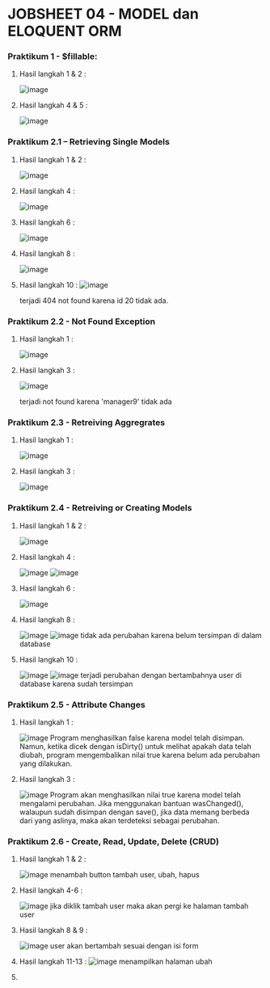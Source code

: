 # JOBSHEET 04 - MODEL dan ELOQUENT ORM

### Praktikum 1 - $fillable:
1. Hasil langkah 1 & 2 :

   ![image](https://github.com/dhoedho1103/Pemrograman-Web-Lanjut/assets/160827276/9a0d642d-2f98-477c-85bf-65b46aa1573f)

2. Hasil langkah 4 & 5 :

   ![image](https://github.com/dhoedho1103/Pemrograman-Web-Lanjut/assets/160827276/c3a55084-1724-4f39-9930-1056c9242257)

### Praktikum 2.1 – Retrieving Single Models
1. Hasil langkah 1 & 2 :

   ![image](https://github.com/dhoedho1103/Pemrograman-Web-Lanjut/assets/160827276/661db0a0-1cb5-4860-b1aa-cbb91ed5cf9f)

2. Hasil langkah 4 :

   ![image](https://github.com/dhoedho1103/Pemrograman-Web-Lanjut/assets/160827276/c5b0488e-0477-409f-8425-caa36c67a0ab)

3. Hasil langkah 6 :

   ![image](https://github.com/dhoedho1103/Pemrograman-Web-Lanjut/assets/160827276/6af05f88-54ac-4952-a796-755bc9cbfa69)

4. Hasil langkah 8 :

   ![image](https://github.com/dhoedho1103/Pemrograman-Web-Lanjut/assets/160827276/d30d8132-546e-486d-9b54-c1c28a988c53)

5. Hasil langkah 10 :
   ![image](https://github.com/dhoedho1103/Pemrograman-Web-Lanjut/assets/160827276/fcffcb88-3ec5-443b-86e6-5feb9bd6cd49)

   terjadi 404 not found karena id 20 tidak ada.

### Praktikum 2.2 - Not Found Exception
1. Hasil langkah 1 :

   ![image](https://github.com/dhoedho1103/Pemrograman-Web-Lanjut/assets/160827276/77668596-b629-4849-814e-f2eb304d26bd)

3. Hasil langkah 3 :

   ![image](https://github.com/dhoedho1103/Pemrograman-Web-Lanjut/assets/160827276/545be8a3-f560-48b7-b06a-a297ca0c0407)

   terjadi not found karena 'manager9' tidak ada

### Praktikum 2.3 - Retreiving Aggregrates
1. Hasil langkah 1 :

   ![image](https://github.com/dhoedho1103/Pemrograman-Web-Lanjut/assets/160827276/29f42473-62c7-4511-92a9-f5183e184b52)

2. Hasil langkah 3 :

   ![image](https://github.com/dhoedho1103/Pemrograman-Web-Lanjut/assets/160827276/230416bc-1306-4514-9a36-96828bff7bf7)

### Praktikum 2.4 - Retreiving or Creating Models
1. Hasil langkah 1 & 2 :

   ![image](https://github.com/dhoedho1103/Pemrograman-Web-Lanjut/assets/160827276/d2947e0c-c3d1-4937-bbf6-108898c3cedb)

2. Hasil langkah 4 :

   ![image](https://github.com/dhoedho1103/Pemrograman-Web-Lanjut/assets/160827276/22fba0fd-018a-47ea-8d59-252b08e95c11)
   ![image](https://github.com/dhoedho1103/Pemrograman-Web-Lanjut/assets/160827276/cb42d617-52e6-42a5-9769-9e07bf479bfc)

4. Hasil langkah 6 :

   ![image](https://github.com/dhoedho1103/Pemrograman-Web-Lanjut/assets/160827276/1b334617-5c6b-42ed-b7f1-0763d8395c85)

5. Hasil langkah 8 :

   ![image](https://github.com/dhoedho1103/Pemrograman-Web-Lanjut/assets/160827276/7a4f00e1-6ca8-4966-a0a6-84ea43c917e5)
   ![image](https://github.com/dhoedho1103/Pemrograman-Web-Lanjut/assets/160827276/66d8e899-1138-434d-8b9e-84ec39284bc9)
   tidak ada perubahan karena belum tersimpan di dalam database

7. Hasil langkah 10 :

   ![image](https://github.com/dhoedho1103/Pemrograman-Web-Lanjut/assets/160827276/32485a5c-8bdc-4c7c-bd38-99c2566466ad)
   ![image](https://github.com/dhoedho1103/Pemrograman-Web-Lanjut/assets/160827276/eafad6ac-ee5e-4b39-bf48-d1b73b0a5173)
   terjadi perubahan dengan bertambahnya user di database karena sudah tersimpan

### Praktikum 2.5 - Attribute Changes
1. Hasil langkah 1 :

   ![image](https://github.com/dhoedho1103/Pemrograman-Web-Lanjut/assets/160827276/c4a8333f-c72e-4155-ab04-7f72d255ea48)
   Program menghasilkan false karena model telah disimpan. Namun, ketika dicek dengan isDirty() untuk melihat apakah data telah diubah,
   program mengembalikan nilai true karena belum ada perubahan yang dilakukan.

2. Hasil langkah 3 :

   ![image](https://github.com/dhoedho1103/Pemrograman-Web-Lanjut/assets/160827276/f8ac1c4e-b61a-4ab7-90d6-393f521bfa21)
   Program akan menghasilkan nilai true karena model telah mengalami perubahan. Jika menggunakan bantuan wasChanged(),
   walaupun sudah disimpan dengan save(), jika data memang berbeda dari yang aslinya, maka akan terdeteksi sebagai perubahan.

### Praktikum 2.6 - Create, Read, Update, Delete (CRUD)
1. Hasil langkah 1 & 2 :

   ![image](https://github.com/dhoedho1103/Pemrograman-Web-Lanjut/assets/160827276/a966e366-c965-4bc8-8663-6120172e9088)
   menambah button tambah user, ubah, hapus

2. Hasil langkah 4-6 :

   ![image](https://github.com/dhoedho1103/Pemrograman-Web-Lanjut/assets/160827276/582db425-6a36-4acb-8ab5-84cd1822a8f0)
   jika diklik tambah user maka akan pergi ke halaman tambah user

3. Hasil langkah 8 & 9 :

   ![image](https://github.com/dhoedho1103/Pemrograman-Web-Lanjut/assets/160827276/1cb7cf90-7d8a-4057-a676-8256f49aa338)
   user akan bertambah sesuai dengan isi form

4. Hasil langkah 11-13 :
   ![image](https://github.com/dhoedho1103/Pemrograman-Web-Lanjut/assets/160827276/d6ddb6d2-c427-4d21-81b9-d178fc213cf5)
   menampilkan halaman ubah

5. 








